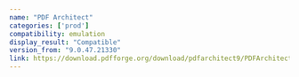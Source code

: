 ```yaml
---
name: "PDF Architect"
categories: ['prod']
compatibility: emulation
display_result: "Compatible"
version_from: "9.0.47.21330"
link: https://download.pdfforge.org/download/pdfarchitect9/PDFArchitect-stable
---
```


